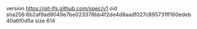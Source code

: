 version https://git-lfs.github.com/spec/v1
oid sha256:6b2af9ad9049e7be023378bb4f2de4d8aadf027c895731ff160edeb40a6f0d5a
size 614
